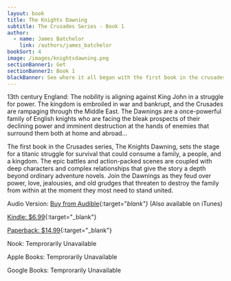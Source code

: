 ```yaml
---
layout: book
title: The Knights Dawning
subtitle: The Crusades Series - Book 1
author: 
  - name: James Batchelor
    link: /authors/james_batchelor
bookSort: 4
image: /images/knightsdawning.png
sectionBanner1: Get
sectionBanner2: Book 1
blackBanner: See where it all began with the first book in the crusades series.
---
```

13th century England: The nobility is aligning against King John in a struggle for power. The kingdom is embroiled in war and bankrupt, and the Crusades are rampaging through the Middle East. The Dawnings are a once-powerful family of English knights who are facing the bleak prospects of their declining power and imminent destruction at the hands of enemies that surround them both at home and abroad...

<!--more-->

The first book in the Crusades series, The Knights Dawning, sets the stage for a titanic struggle for survival that could consume a family, a people, and a kingdom. The epic battles and action-packed scenes are coupled with deep characters and complex relationships that give the story a depth beyond ordinary adventure novels. Join the Dawnings as they feud over power, love, jealousies, and old grudges that threaten to destroy the family from within at the moment they most need to stand united.

Audio Version: [Buy from Audible](https://www.audible.com/pd/The-Knights-Dawning-Audiobook/B0B788KXB6?ref=web_search_eac_asin_1&qid=VByPhjqNuo&sr=1-1 "Buy from Audible"){:target="_blank"}_ (Also available on iTunes)

[Kindle: $6.99](https://www.amazon.com/Knights-Dawning-Crusades-Book-ebook/dp/B0066CBG9A/ref=sr_1_1?dchild=1&keywords=the+knights+dawning+by+James+batelor&qid=1625264959&sr=8-1-spell "Buy from Amazon"){:target="_blank"}

[Paperback: $14.99](https://www.amazon.com/Knights-Dawning-First-Book-Crusades/dp/0984004432/ref=tmm_pap_swatch_0?_encoding=UTF8&qid=1625264959&sr=8-1-spell "Buy from Amazon"){:target="_blank"}

Nook: Temprorarily Unavailable

Apple Books: Temprorarily Unavailable

Google Books: Temprorarily Unavailable


